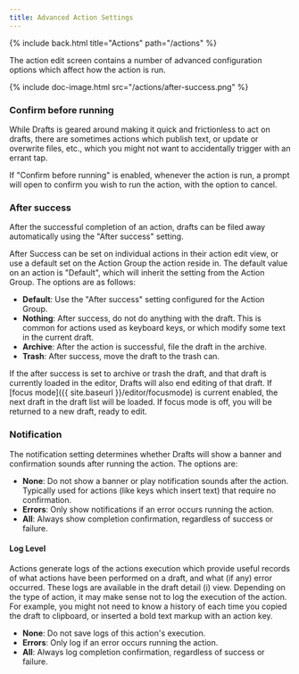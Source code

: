 ```yaml
---
title: Advanced Action Settings
---
```


{% include back.html title="Actions" path="/actions" %}

The action edit screen contains a number of advanced configuration options which affect how the action is run.  

{% include doc-image.html src="/actions/after-success.png" %}

### Confirm before running

While Drafts is geared around making it quick and frictionless to act on drafts, there are sometimes actions which publish text, or update or overwrite files, etc., which you might not want to accidentally trigger with an errant tap.

If "Confirm before running" is enabled, whenever the action is run, a prompt will open to confirm you wish to run the action, with the option to cancel.

### After success

After the successful completion of an action, drafts can be filed away automatically using the "After success" setting.

After Success can be set on individual actions in their action edit view, or use a default set on the Action Group the action reside in. The default value on an action is "Default", which will inherit the setting from the Action Group. The options are as follows:

- **Default**: Use the "After success" setting configured for the Action Group.
- **Nothing**: After success, do not do anything with the draft. This is common for actions used as keyboard keys, or which modify some text in the current draft.
- **Archive**: After the action is successful, file the draft in the archive.
- **Trash**: After success, move the draft to the trash can.

If the after success is set to archive or trash the draft, and that draft is currently loaded in the editor, Drafts will also end editing of that draft.  If [focus mode]({{ site.baseurl }}/editor/focusmode) is current enabled, the next draft in the draft list will be loaded.  If focus mode is off, you will be returned to a new draft, ready to edit.

### Notification

The notification setting determines whether Drafts will show a banner and confirmation sounds after running the action.  The options are:

- **None**: Do not show a banner or play notification sounds after the action. Typically used for actions (like keys which insert text) that require no confirmation.
- **Errors**: Only show notifications if an error occurs running the action.
- **All**: Always show completion confirmation, regardless of success or failure.

#### Log Level

Actions generate logs of the actions execution which provide useful records of what actions have been performed on a draft, and what (if any) error occurred. These logs are available in the draft detail (i) view. Depending on the type of action, it may make sense not to log the execution of the action. For example, you might not need to know a history of each time you copied the draft to clipboard, or inserted a bold text markup with an action key.  

- **None**: Do not save logs of this action's execution.
- **Errors**: Only log if an error occurs running the action.
- **All**: Always log completion confirmation, regardless of success or failure.
